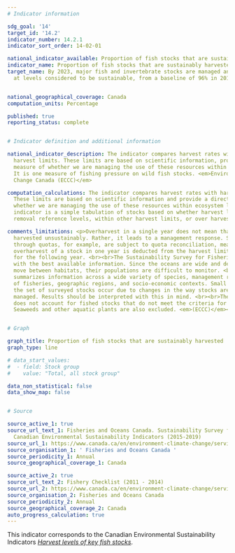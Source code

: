```yaml
---
# Indicator information

sdg_goal: '14'
target_id: '14.2'
indicator_number: 14.2.1
indicator_sort_order: 14-02-01

national_indicator_available: Proportion of fish stocks that are sustainably harvested
indicator_name: Proportion of fish stocks that are sustainably harvested
target_name: By 2023, major fish and invertebrate stocks are managed and harvested
  at levels considered to be sustainable, from a baseline of 96% in 2016


national_geographical_coverage: Canada
computation_units: Percentage

published: true
reporting_status: complete


# Indicator definition and additional information

national_indicator_description: The indicator compares harvest rates with established
  harvest limits. These limits are based on scientific information, providing a direct
  measure of whether we are managing the use of these resources within ecosystem limits.
  It is one measure of fishing pressure on wild fish stocks. <em>Environment and Climate
  Change Canada (ECCC)</em>

computation_calculations: The indicator compares harvest rates with harvest limits.
  These limits are based on scientific information and provide a direct measure of
  whether we are managing the use of these resources within ecosystem limits. The
  indicator is a simple tabulation of stocks based on whether harvest levels are within
  removal reference levels, within other harvest limits, or over harvest limits. <em>(ECCC)</em>

comments_limitations: <p>Overharvest in a single year does not mean that a stock is
  harvested unsustainably. Rather, it leads to a management response. Stocks managed
  through quotas, for example, are subject to quota reconciliation, meaning that any
  overharvest of a stock in one year is deducted from the harvest limit established
  for the following year. <br><br>The Sustainability Survey for Fisheries is completed
  with the best available information. Since the oceans are wide and deep, and fish
  move between habitats, their populations are difficult to monitor. <br><br>The survey
  summarizes information across a wide variety of species, management regimes, types
  of fisheries, geographic regions, and socio-economic contexts. Small changes in
  the set of surveyed stocks occur due to changes in the way stocks are assessed or
  managed. Results should be interpreted with this in mind. <br><br>The indicator
  does not account for fished stocks that do not meet the criteria for major stocks.
  Seaweeds and other aquatic plants are also excluded. <em>(ECCC)</em></p>


# Graph 

graph_title: Proportion of fish stocks that are sustainably harvested
graph_type: line

# data_start_values:
#  - field: Stock group
#    value: "Total, all stock group"

data_non_statistical: false
data_show_map: false


# Source

source_active_1: true
source_url_text_1: Fisheries and Oceans Canada. Sustainability Survey for Fisheries,
  Canadian Environmental Sustainability Indicators (2015-2019)
source_url_1: https://www.canada.ca/en/environment-climate-change/services/environmental-indicators/harvest-levels-key-fish-stocks.html
source_organisation_1: ' Fisheries and Oceans Canada '
source_periodicity_1: Annual
source_geographical_coverage_1: Canada

source_active_2: true
source_url_text_2: Fishery Checklist (2011 - 2014)
source_url_2: https://www.canada.ca/en/environment-climate-change/services/environmental-indicators/harvest-levels-key-fish-stocks.html
source_organisation_2: Fisheries and Oceans Canada
source_periodicity_2: Annual
source_geographical_coverage_2: Canada
auto_progress_calculation: true
---
```

This indicator corresponds to the Canadian Environmental Sustainability Indicators <a href="https://www.canada.ca/en/environment-climate-change/services/environmental-indicators/harvest-levels-key-fish-stocks.html"> <em>Harvest levels of key fish stocks</em></a>.

